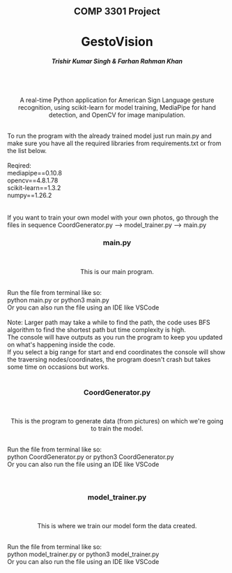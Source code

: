 <h2 align="center">COMP 3301 Project</h2>
<h1 align="center">GestoVision</h1>
<h5 align="center">Trishir Kumar Singh & Farhan Rahman Khan</h5><br>


<br>
<p align="center">A real-time Python application for American Sign Language gesture recognition, using scikit-learn for model training, MediaPipe for hand detection, and OpenCV for image manipulation.</p>
<br>
To run the program with the already trained model just run main.py and make sure you have all the required libraries from requirements.txt or from the list below.
<br>
<br>
Reqired:<br>
mediapipe==0.10.8<br>
opencv==4.8.1.78<br>
scikit-learn==1.3.2<br>
numpy==1.26.2<br>
<br>
<br>
If you want to train your own model with your own photos, go through the files in sequence CoordGenerator.py --> model_trainer.py --> main.py
<h3 align="center">main.py</h3> <br>
<p align="center">This is our main program.</p>
<br>
Run the file from terminal like so:<br>
python main.py or python3 main.py<br>
Or you can also run the file using an IDE like VSCode<br>
<br>
Note: Larger path may take a while to find the path, the code uses BFS algorithm to find the shortest path but time complexity is high.<br>
      The console will have outputs as you run the program to keep you updated on what's happening inside the code.<br>
      If you select a big range for start and end coordinates the console will show the traversing nodes/coordinates, the program doesn't crash but takes some time on occasions but works.<br><br>

<h3 align="center">CoordGenerator.py</h3> <br>
<p align="center">This is the program to generate data (from pictures) on which we're going to train the model.</p>
<br>
Run the file from terminal like so:<br>
python CoordGenerator.py or python3 CoordGenerator.py<br>
Or you can also run the file using an IDE like VSCode<br>
<br>
<br>

<h3 align="center">model_trainer.py</h3> <br>
<p align="center">This is where we train our model form the data created.</p>
<br>
Run the file from terminal like so:<br>
python model_trainer.py or python3 model_trainer.py<br>
Or you can also run the file using an IDE like VSCode<br>
<br>
<br>
